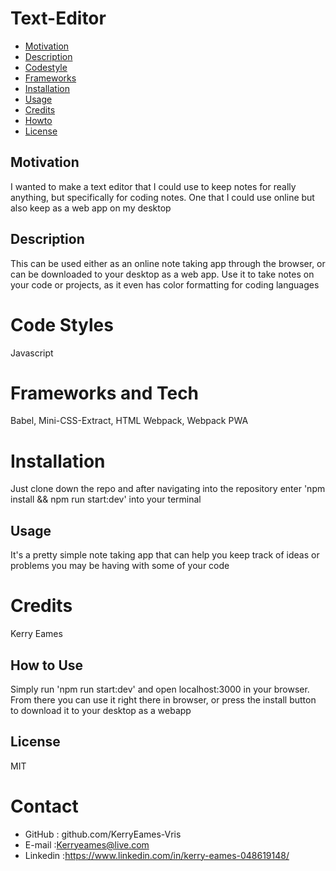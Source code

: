 # Text-Editor

* [Motivation](#motivation)
* [Description](#description)
* [Codestyle](#codestyle)
* [Frameworks](#frameworks)
* [Installation](#installation)
* [Usage](#usage)
* [Credits](#credits)
* [Howto](#howto)
* [License](#license)
## Motivation
I wanted to make a text editor that I could use to keep notes for really anything, but specifically for coding notes. One that I could use online but also keep as a web app on my desktop
## Description
This can be used either as an online note taking app through the browser, or can be downloaded to your desktop as a web app. Use it to take notes on your code or projects, as it even has color formatting for coding languages
# Code Styles
Javascript
# Frameworks and Tech
Babel, Mini-CSS-Extract, HTML Webpack, Webpack PWA
# Installation
Just clone down the repo and after navigating into the repository enter 'npm install && npm run start:dev' into your terminal
## Usage
It's a pretty simple note taking app that can help you keep track of ideas or problems you may be having with some of your code
# Credits
Kerry Eames
## How to Use
Simply run 'npm run start:dev' and open localhost:3000 in your browser. From there you can use it right there in browser, or press the install button to download it to your desktop as a webapp
## License
MIT

# Contact
* GitHub : github.com/KerryEames-Vris
* E-mail :Kerryeames@live.com
* Linkedin :https://www.linkedin.com/in/kerry-eames-048619148/